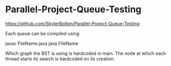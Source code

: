 # Parallel-Project-Queue-Testing
https://github.com/SkylerBolton/Parallel-Project-Queue-Testing

Each queue can be compiled using

javac FileName.java
java FileName

Which graph the BST is using is hardcoded in main. The node at which each thread starts its search is hardcoded on its creation.
